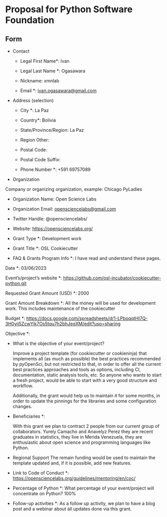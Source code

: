 # Proposal for Python Software Foundation

## Form

- Contact

  - Legal First Name*: Ivan

  - Legal Last Name *: Ogasawara

  - Nickname: xmnlab

  - Email *: ivan.ogasawara@gmail.com

- Address (selection)

  - City *: La Paz

  - Country*: Bolivia

  - State/Province/Region: La Paz

  - Region Other:

  - Postal Code:

  - Postal Code Suffix:

  - Phone Number *: +591 69757089

- Organization

Company or organizing organization, example: Chicago PyLadies
  
  - Organization Name: Open Science Labs

  - Organization Email: opensciencelabs@gmail.com

  - Twitter Handle: @opensciencelabs/

  - Website: https://opensciencelabs.org/

  - Grant Type *: Development work

  - Grant Title *: OSL Cookiecutter


- FAQ & Grants Program Info *: I have read and understand these pages.

Date *: 03/06/2023

Event’s/project’s website *: https://github.com/osl-incubator/cookiecutter-python.git

Requested Grant Amount (USD) *: 2000

Grant Amount Breakdown *: All the money will be used for development work. This includes maintenance of the cookiecutter

Budget *: https://docs.google.com/spreadsheets/d/1-LPboqqtHI7Q-3H0yij5ZcwYik7Os5tqu7h2bhJeqXM/edit?usp=sharing

Objective *:

- What is the objective of your event/project?

  Improve a project template (for cookiecutter or cookieninja) that implements all (as much as possible) the best practices recommended by pyOpenSci, but not restricted to that, in order to offer all the current best practices approaches and tools as options, including CI, documentation, static analysis tools, etc. So anyone who wants to start a fresh project, would be able to start with a very good structure and workflow.

  Additionally, the grant would help us to maintain it for some months, in order to update the pinnings for the libraries and some configuration changes.

- Beneficiaries *:

    With this grant we plan to contract 2 people from our current group of
    collaborators. Yurely Camacho and Anavelyz Perez they are recent graduates
    in statistics, they live in Merida Venezuela, they are enthusiastic about
    open science and programming languages like Python.

- Regional Support
    The remain funding would be used to maintain the template updated and, if it is possible, add new features.

- Link to Code of Conduct *: https://opensciencelabs.org/guidelines/mentoring/en/coc/ 

- Percentage of Python *:
    What percentage of your event/project will concentrate on Python?
    100%

- Follow-up activities *:
    As a follow up activity, we plan to have a blog post and a webinar about all updates done via this grant.
